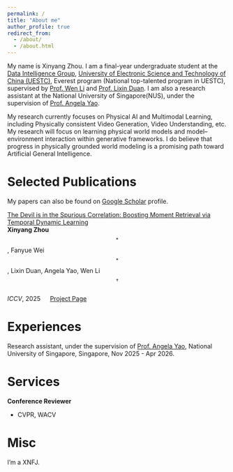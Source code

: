 ```yaml
---
permalink: /
title: "About me"
author_profile: true
redirect_from: 
  - /about/
  - /about.html
---
```

My name is Xinyang Zhou. I am a final-year undergraduate student at the [Data Intelligence Group](https://diggers.ai/), [University of Electronic Science and Technology of China (UESTC)](https://www.uestc.edu.cn/), Everest program (National top-talented program in UESTC), supervised by [Prof. Wen Li](https://wenli-vision.github.io/) and [Prof. Lixin Duan](http://lxduan.info/). I am also a research assistant at the National University of Singapore(NUS), under the supervision of [Prof. Angela Yao](https://www.comp.nus.edu.sg/~ayao/).

My research currently focuses on Physical AI and Multimodal Learning, including Physically consistent Video Generation, Video Understanding, etc. My research will focus on learning physical world
models and model–environment interaction within generative frameworks. I do believe that progress
in physically grounded world modeling is a promising path toward Artificial General Intelligence.

Selected Publications
======
My papers can also be found on [Google Scholar](https://scholar.google.com/citations?user=yvw4X_sAAAAJ) profile.

[The Devil is in the Spurious Correlation: Boosting Moment Retrieval via Temporal Dynamic Learning](https://openaccess.thecvf.com/content/ICCV2025/html/Zhou_The_Devil_is_in_the_Spurious_Correlations_Boosting_Moment_Retrieval_ICCV_2025_paper.html)  
**Xinyang Zhou**$$^*$$, Fanyue Wei$$^*$$, Lixin Duan, Angela Yao, Wen Li$$^\dagger$$  
_ICCV_, 2025 &emsp; [Project Page](https://xyangzhou.github.io/TD-DETR/)

Experiences
======
Research assistant, under the supervision of [Prof. Angela Yao](https://www.comp.nus.edu.sg/~ayao/), National University of Singapore, Singapore, Nov 2025 - Apr 2026.

Services
======
**Conference Reviewer**
- CVPR, WACV

Misc
======
I’m a XNFJ.



<script type='text/javascript' id='clustrmaps' src='//cdn.clustrmaps.com/map_v2.js?cl=080808&w=924&t=tt&d=4UROjlIBnxvDY2UaGD-nMXz_72TJY_7Hcbk_1ISU6uU&co=ffffff&ct=808080&cmo=3acc3a&cmn=ff5353'></script>

[//]: # (<a href="https://clustrmaps.com/site/1c8d3"  title="ClustrMaps"><img src="//www.clustrmaps.com/map_v2.png?d=4UROjlIBnxvDY2UaGD-nMXz_72TJY_7Hcbk_1ISU6uU&cl=ffffff" /></a>)

[//]: # (<script type="text/javascript" id="clstr_globe" src="//clustrmaps.com/globe.js?d=4UROjlIBnxvDY2UaGD-nMXz_72TJY_7Hcbk_1ISU6uU"></script>)